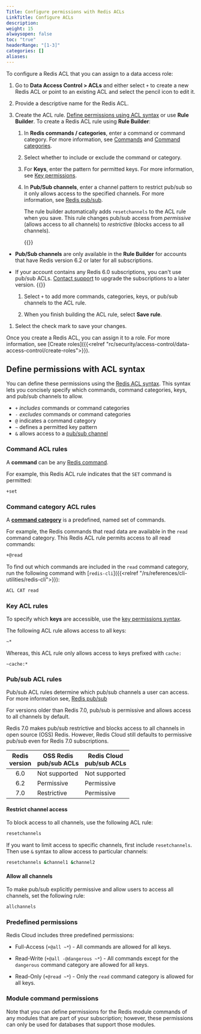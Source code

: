 ```yaml
---
Title: Configure permissions with Redis ACLs
LinkTitle: Configure ACLs
description: 
weight: 15
alwaysopen: false
toc: "true"
headerRange: "[1-3]"
categories: []
aliases: 
---
```


To configure a Redis ACL that you can assign to a data access role:

1. Go to **Data Access Control > ACLs** and either select `+` to create a new Redis ACL or point to an existing ACL and select the pencil icon to edit it.

1. Provide a descriptive name for the Redis ACL.

1. Create the ACL rule. [Define permissions using ACL syntax](#define-permissions-with-acl-syntax) or use **Rule Builder**. To create a Redis ACL rule using **Rule Builder**:

    1. In **Redis commands / categories**, enter a command or command category. For more information, see [Commands](https://redis.io/commands/) and [Command categories](https://redis.io/docs/management/security/acl/#command-categories).

    1. Select whether to include or exclude the command or category.

    1. For **Keys**, enter the pattern for permitted keys. For more information, see [Key permissions](https://redis.io/docs/management/security/acl/#key-permissions).

    1. In **Pub/Sub channels**, enter a channel pattern to restrict pub/sub so it only allows access to the specified channels. For more information, see [Redis pub/sub](https://redis.io/docs/manual/pubsub/).
    
        The rule builder automatically adds `resetchannels` to the ACL rule when you save. This rule changes pub/sub access from _permissive_ (allows access to all channels) to _restrictive_ (blocks access to all channels).

        {{<note>}}
- **Pub/Sub channels** are only available in the **Rule Builder** for accounts that have Redis version 6.2 or later for all subscriptions.
- If your account contains any Redis 6.0 subscriptions, you can't use pub/sub ACLs. [Contact support](https://redis.com/company/support/) to upgrade the subscriptions to a later version.
        {{</note>}}

    1.  Select `+` to add more commands, categories, keys, or pub/sub channels to the ACL rule.

    1. When you finish building the ACL rule, select **Save rule**.

1. Select the check mark to save your changes.

Once you create a Redis ACL, you can assign it to a role. For more information, see [Create roles]({{<relref "rc/security/access-control/data-access-control/create-roles">}}). 

## Define permissions with ACL syntax

You can define these permissions using the [Redis ACL syntax](https://redis.io/docs/management/security/acl/#acl-rules). This syntax lets you concisely specify which commands, command categories, keys, and pub/sub channels to allow.

- `+` *includes* commands or command categories
- `-` *excludes* commands or command categories
- `@` indicates a command category
- `~` defines a permitted key pattern
- `&` allows access to a [pub/sub channel](https://redis.io/docs/manual/pubsub/)

### Command ACL rules

A **command** can be any [Redis command](https://redis.io/commands/).

For example, this Redis ACL rule indicates that the `SET` command is permitted:

```sh
+set
```

### Command category ACL rules

A [**command category**](https://redis.io/docs/management/security/acl/#command-categories) is a predefined, named set of commands.

For example, the Redis commands that
read data are available in the `read` command category. This Redis ACL rule permits access to all read commands:

```sh
+@read
```

To find out which commands are included in the
`read` command category, run the following command with [`redis-cli`]({{<relref "/rs/references/cli-utilities/redis-cli">}}):

```sh
ACL CAT read
```

### Key ACL rules

To specify which **keys** are accessible, use the [key permissions syntax](https://redis.io/docs/management/security/acl/#key-permissions).

The following ACL rule allows access to all keys:

```sh
~*
```

Whereas, this ACL rule only allows access to keys prefixed with `cache:`

```
~cache:*
```

### Pub/sub ACL rules

Pub/sub ACL rules determine which pub/sub channels a user can access. For more information see, [Redis pub/sub](https://redis.io/docs/manual/pubsub/)

For versions older than Redis 7.0, pub/sub is permissive and allows access to all channels by default.

Redis 7.0 makes pub/sub restrictive and blocks access to all channels in open source (OSS) Redis. However, Redis Cloud still defaults to permissive pub/sub even for Redis 7.0 subscriptions.

| Redis<br />version | OSS Redis<br />pub/sub ACLs | Redis Cloud<br />pub/sub ACLs |
|:-------------:|-----------|-------------|
| 6.0 | Not supported | Not supported |
| 6.2 | Permissive | Permissive |
| 7.0 | Restrictive | Permissive |

#### Restrict channel access

To block access to all channels, use the following ACL rule:

```sh
resetchannels
```

If you want to limit access to specific channels, first include `resetchannels`. Then use `&` syntax to allow access to particular channels:

```sh
resetchannels &channel1 &channel2
```

#### Allow all channels

To make pub/sub explicitly permissive and allow users to access all channels, set the following rule:

```sh
allchannels
```

### Predefined permissions

Redis Cloud includes three predefined permissions:

- Full-Access (`+@all ~*`) - All commands are allowed for all keys.

- Read-Write (`+@all -@dangerous ~*`) - All commands except for the `dangerous` command category are allowed for all keys.

- Read-Only (`+@read ~*`) - Only the `read` command category is allowed for all keys.

### Module command permissions

Note that you can define permissions for the Redis module commands of any modules that are part of your subscription;
however, these permissions can only be used for databases that support those modules.